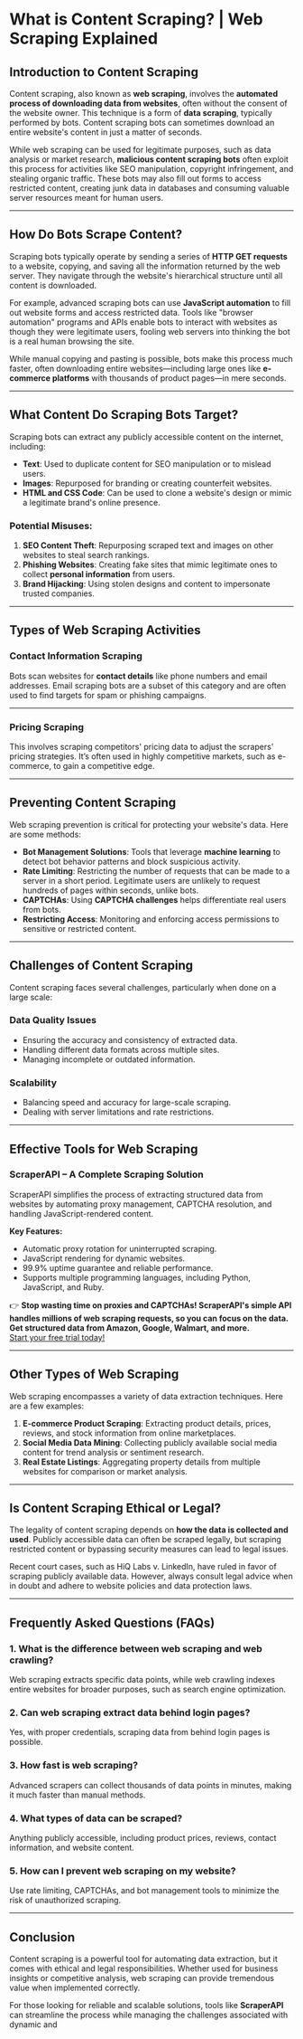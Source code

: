 # What is Content Scraping? | Web Scraping Explained

## Introduction to Content Scraping

Content scraping, also known as **web scraping**, involves the **automated process of downloading data from websites**, often without the consent of the website owner. This technique is a form of **data scraping**, typically performed by bots. Content scraping bots can sometimes download an entire website's content in just a matter of seconds.

While web scraping can be used for legitimate purposes, such as data analysis or market research, **malicious content scraping bots** often exploit this process for activities like SEO manipulation, copyright infringement, and stealing organic traffic. These bots may also fill out forms to access restricted content, creating junk data in databases and consuming valuable server resources meant for human users.

---

## How Do Bots Scrape Content?

Scraping bots typically operate by sending a series of **HTTP GET requests** to a website, copying, and saving all the information returned by the web server. They navigate through the website's hierarchical structure until all content is downloaded.

For example, advanced scraping bots can use **JavaScript automation** to fill out website forms and access restricted data. Tools like "browser automation" programs and APIs enable bots to interact with websites as though they were legitimate users, fooling web servers into thinking the bot is a real human browsing the site.

While manual copying and pasting is possible, bots make this process much faster, often downloading entire websites—including large ones like **e-commerce platforms** with thousands of product pages—in mere seconds.

---

## What Content Do Scraping Bots Target?

Scraping bots can extract any publicly accessible content on the internet, including:

- **Text**: Used to duplicate content for SEO manipulation or to mislead users.
- **Images**: Repurposed for branding or creating counterfeit websites.
- **HTML and CSS Code**: Can be used to clone a website's design or mimic a legitimate brand's online presence.

### Potential Misuses:
1. **SEO Content Theft**: Repurposing scraped text and images on other websites to steal search rankings.
2. **Phishing Websites**: Creating fake sites that mimic legitimate ones to collect **personal information** from users.
3. **Brand Hijacking**: Using stolen designs and content to impersonate trusted companies.

---

## Types of Web Scraping Activities

### **Contact Information Scraping**

Bots scan websites for **contact details** like phone numbers and email addresses. Email scraping bots are a subset of this category and are often used to find targets for spam or phishing campaigns.

---

### **Pricing Scraping**

This involves scraping competitors' pricing data to adjust the scrapers’ pricing strategies. It’s often used in highly competitive markets, such as e-commerce, to gain a competitive edge.

---

## Preventing Content Scraping

Web scraping prevention is critical for protecting your website's data. Here are some methods:

- **Bot Management Solutions**: Tools that leverage **machine learning** to detect bot behavior patterns and block suspicious activity.
- **Rate Limiting**: Restricting the number of requests that can be made to a server in a short period. Legitimate users are unlikely to request hundreds of pages within seconds, unlike bots.
- **CAPTCHAs**: Using **CAPTCHA challenges** helps differentiate real users from bots.
- **Restricting Access**: Monitoring and enforcing access permissions to sensitive or restricted content.

---

## Challenges of Content Scraping

Content scraping faces several challenges, particularly when done on a large scale:

### **Data Quality Issues**
- Ensuring the accuracy and consistency of extracted data.
- Handling different data formats across multiple sites.
- Managing incomplete or outdated information.

### **Scalability**
- Balancing speed and accuracy for large-scale scraping.
- Dealing with server limitations and rate restrictions.

---

## Effective Tools for Web Scraping

### **ScraperAPI – A Complete Scraping Solution**


ScraperAPI simplifies the process of extracting structured data from websites by automating proxy management, CAPTCHA resolution, and handling JavaScript-rendered content.

**Key Features:**
- Automatic proxy rotation for uninterrupted scraping.
- JavaScript rendering for dynamic websites.
- 99.9% uptime guarantee and reliable performance.
- Supports multiple programming languages, including Python, JavaScript, and Ruby.

👉 **Stop wasting time on proxies and CAPTCHAs! ScraperAPI's simple API handles millions of web scraping requests, so you can focus on the data. Get structured data from Amazon, Google, Walmart, and more.**  
[Start your free trial today!](https://bit.ly/Scraperapi)

---

## Other Types of Web Scraping

Web scraping encompasses a variety of data extraction techniques. Here are a few examples:

1. **E-commerce Product Scraping**: Extracting product details, prices, reviews, and stock information from online marketplaces.
2. **Social Media Data Mining**: Collecting publicly available social media content for trend analysis or sentiment research.
3. **Real Estate Listings**: Aggregating property details from multiple websites for comparison or market analysis.

---

## Is Content Scraping Ethical or Legal?

The legality of content scraping depends on **how the data is collected and used**. Publicly accessible data can often be scraped legally, but scraping restricted content or bypassing security measures can lead to legal issues.

Recent court cases, such as HiQ Labs v. LinkedIn, have ruled in favor of scraping publicly available data. However, always consult legal advice when in doubt and adhere to website policies and data protection laws.

---

## Frequently Asked Questions (FAQs)

### **1. What is the difference between web scraping and web crawling?**
Web scraping extracts specific data points, while web crawling indexes entire websites for broader purposes, such as search engine optimization.

### **2. Can web scraping extract data behind login pages?**
Yes, with proper credentials, scraping data from behind login pages is possible.

### **3. How fast is web scraping?**
Advanced scrapers can collect thousands of data points in minutes, making it much faster than manual methods.

### **4. What types of data can be scraped?**
Anything publicly accessible, including product prices, reviews, contact information, and website content.

### **5. How can I prevent web scraping on my website?**
Use rate limiting, CAPTCHAs, and bot management tools to minimize the risk of unauthorized scraping.

---

## Conclusion

Content scraping is a powerful tool for automating data extraction, but it comes with ethical and legal responsibilities. Whether used for business insights or competitive analysis, web scraping can provide tremendous value when implemented correctly.

For those looking for reliable and scalable solutions, tools like **ScraperAPI** can streamline the process while managing the challenges associated with dynamic and
